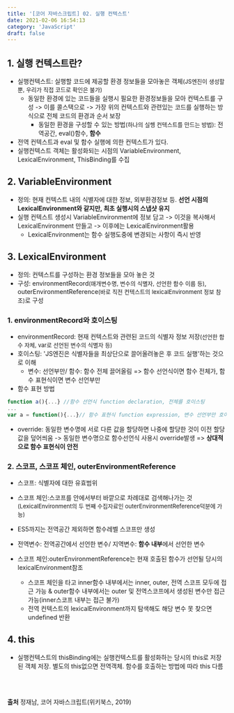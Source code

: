 ```yaml
---
title: '[코어 자바스크립트] 02. 실행 컨텍스트'
date: 2021-02-06 16:54:13
category: 'JavaScript'
draft: false
---
```

## 1. 실행 컨텍스트란?
- 실행컨텍스트: 실행할 코드에 제공할 환경 정보들을 모아놓은 객체<font size="2">(JS엔진이 생성할 뿐, 우리가 직접 코드로 확인은 불가)</font>
  - 동일한 환경에 있는 코드들을 실행시 필요한 환경정보들을 모아 컨텍스트를 구성 -> 이를 콜스택으로 -> 가장 위의 컨텍스트와 관련있는 코드를 실행하는 방식으로 전체 코드의 환경과 순서 보장
    - 동일한 환경을 구성할 수 있는 방법<font size="2">(하나의 실행 컨텍스트를 만드는 방법)</font>: 전역공간, eval()함수, **함수**  
- 전역 컨텍스트과 eval 및 함수 실행에 의한 컨텍스트가  있다.
- 실행컨텍스트 객체는  활성화되는 시점의 VariableEnvironment, LexicalEnvironment, ThisBinding를 수집
  
## 2. VariableEnvironment
- 정의: 현재 컨텍스트 내의 식별자에 대한 정보, 외부환경정보 등. **선언 시점의 LexicalEnvironment와 같지만, 최초 실행시의 스냅샷 유지**
- 실행 컨텍스트 생성시 VariableEnvironment에 정보 담고 -> 이것을 복사해서 LexicalEnvironment 만들고 -> 이후에는 LexicalEnvironment활용
  - LexicalEnvironment는 함수 실행도중에 변경되는 사항이 즉시 반영
  
## 3. LexicalEnvironment
- 정의: 컨텍스트를 구성하는 환경 정보들을 모아 놓은 것
- 구성: environmentRecord<font size="2">(매개변수명, 변수의 식별자, 선언한 함수 이름 등)</font>, outerEnvironmentReference<font size="2">(바로 직전 컨텍스트의 lexicalEnvironment 정보 참조)</font>로 구성
  
### 1. environmentRecord와 호이스팅
- environmentRecord: 현재 컨텍스트와 관련된 코드의 식별자 정보 저장<font size="2">(선언한 함수 자체, var로 선언된 변수의 식별자 등)</font>
- 호이스팅: 'JS엔진은 식별자들을 최상단으로 끌어올려놓은 후 코드 실행'하는 것으로 이해
  - 변수: 선언부만/ 함수: 함수 전체 끌어올림 => 함수 선언식이면 함수 전체가, 함수 표현식이면 변수 선언부만
- 함수 표현 방법
```js
function a(){...} //함수 선언식 function declaration, 전체를 호이스팅
...
var a = function(){...}// 함수 표현식 function expression, 변수 선언부만 호이스팅
```
- override: 동일한 변수명에 서로 다른 값을 할당하면 나중에 할당한 것이 이전 할당값을 덮어씌움 -> 동일한 변수명으로 함수선언식 사용시 override발생 => **상대적으로 함수 표현식이 안전**

### 2. 스코프, 스코프 체인, outerEnvironmentReference
- 스코프: 식별자에 대한 유효범위
- 스코프 체인:스코프를 안에서부터 바깥으로 차례대로 검색해나가는 것<font size="2">(LexicalEnvironment의 두 번째 수집자료인 outerEnvironmentReference덕분에 가능)</font>
- ES5까지는 전역공간 제외하면 함수레벨 스코프만 생성
- 전역변수: 전역공간에서 선언한 변수/ 지역변수: **함수 내부**에서 선언한 변수

- 스코프 체인:outerEnvironmentReference는 현재 호출된 함수가 선언될 당시의 lexicalEnvironment참조
  - 스코프 체인을 타고 inner함수 내부에서는 inner, outer, 전역 스코프 모두에 접근 가능 & outer함수 내부에서는 outer 및 전역스코프에서 생성된 변수만 접근 가능(inner스코프 내부는 접근 불가)
  - 전역 컨텍스트의 lexicalEnvironment까지 탐색해도 해당 변수 못 찾으면 undefined 반환


## 4. this
- 실행컨텍스트의 thisBinding에는 실행컨텍스트를 활성화하는 당시의 this로 저장된 객체 저장. 별도의 this없으면 전역객체. 함수를 호출하는 방법에 따라 this 다름
  
<p>
<br />
<br />
</p>


**출처** 정재남, 코어 자바스크립트(위키북스, 2019)
